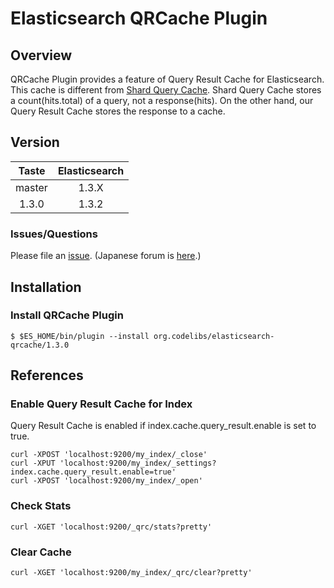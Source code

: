 Elasticsearch QRCache Plugin
=======================

## Overview

QRCache Plugin provides a feature of Query Result Cache for Elasticsearch.
This cache is different from [Shard Query Cache](http://www.elasticsearch.org/guide/en/elasticsearch/reference/master/index-modules-shard-query-cache.html).
Shard Query Cache stores a count(hits.total) of a query, not a response(hits).
On the other hand, our Query Result Cache stores the response to a cache.

## Version

| Taste     | Elasticsearch |
|:---------:|:-------------:|
| master    | 1.3.X         |
| 1.3.0     | 1.3.2         |

### Issues/Questions

Please file an [issue](https://github.com/codelibs/elasticsearch-qrcache/issues "issue").
(Japanese forum is [here](https://github.com/codelibs/codelibs-ja-forum "here").)

## Installation

### Install QRCache Plugin

    $ $ES_HOME/bin/plugin --install org.codelibs/elasticsearch-qrcache/1.3.0

## References

### Enable Query Result Cache for Index

Query Result Cache is enabled if index.cache.query_result.enable is set to true.

    curl -XPOST 'localhost:9200/my_index/_close'
    curl -XPUT 'localhost:9200/my_index/_settings?index.cache.query_result.enable=true'
    curl -XPOST 'localhost:9200/my_index/_open'

### Check Stats

    curl -XGET 'localhost:9200/_qrc/stats?pretty'

### Clear Cache

    curl -XGET 'localhost:9200/my_index/_qrc/clear?pretty'

